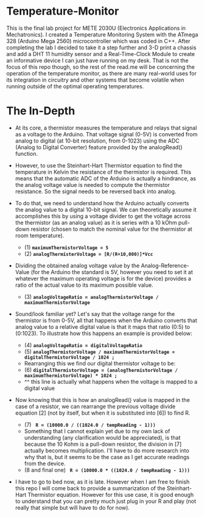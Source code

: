 # Temperature-Monitor
This is the final lab project for METE 2030U (Electronics Applications in Mechatronics). I created a Temperature Monitoring System with the ATmega 328 (Arduino Mega 2560) microcontroller which was coded in C++. After completing the lab I decided to take it a step further and 3-D print a chassis and add a DHT 11 humidity sensor and a Real-Time-Clock Module to create an informative device I can just have running on my desk. That is not the focus of this repo though, so the rest of the read.me will be concerning the operation of the temperature monitor, as there are many real-world uses for its integration in circuitry and other systems that become volatile when running outside of the optimal operating temperatures.

# The In-Depth
 - At its core, a thermistor measures the temperature and relays that signal as a voltage to the Arduino. That voltage signal (0-5V) is converted from analog to digital (at 10-bit resolution, from 0-1023) using the ADC (Analog to Digital Converter) feature provided by the analogRead() function.

- However, to use the Steinhart-Hart Thermistor equation to find the temperature in Kelvin the resistance of the thermistor is required. This means that the automatic ADC of the Arduino is actually a hindrance, as the analog voltage value is needed to compute the thermistor resistance. So the signal needs to be reversed back into analog.

- To do that, we need to understand how the Arduino actually converts the analog value to a digital 10-bit signal. We can theoretically assume it accomplishes this by using a voltage divider to get the voltage across the thermistor (as an analog value) as it is series with a 10 kOhm pull-down resistor (chosen to match the nominal value for the thermistor at room temperature).
  
   - (1) **` maximumThermistorVoltage = 5 `**  
   - (2) **` analogThermisterVoltage = [R/(R+10,000)]*Vcc `**
     
- Dividing the obtained analog voltage value by the Analog-Reference-Value (for the Arduino the standard is 5V, however you need to set it at whatever the maximum operating voltage is for the device) provides a ratio of the actual value to its maximum possible value.

   - (3) **` analogVoltageRatio = analogThermistorVoltage / maximumThermistorVoltage `**

- Sound/look familiar yet? Let's say that the voltage range for the thermistor is from 0-5V, all that happens when the Arduino converts that analog value to a relative digital value is that it maps that ratio (0:5) to (0:1023). To illustrate how this happens an example is provided below:

   - (4) **` analogVoltageRatio = digitalVoltageRatio `**
   - (5) **` analogThermistorVoltage / maximumThermistorVoltage = digitalThermistorVoltage / 1024 ; `**
   - Rearranging this we find our digital thermistor voltage to be:
   - (6) **` digitalThermistorVoltage = (analogThermistorVoltage / maximumThermistorVoltage) * 1024 ; `**
   - ^^ this line is actually what happens when the voltage is mapped to a digital value

- Now knowing that this is how an analogRead() value is mapped in the case of a resistor, we can rearrange the previous voltage divide equation [2] (not by itself, but when it is substituted into [6]) to find R.
  
   - (7) **` R = (10000.0 / ((1024.0 / tempReading - 1)))`**
   - Something that I cannot explain yet due to my own lack of understanding (any clarification would be appreciated), is that because the 10 Kohm is a pull-down resistor, the division in [7] actually becomes multiplication. I'll have to do more research into why that is, but it seems to be the case as I get accurate readings from the device.
   - (8 and final one) **` R = (10000.0 * ((1024.0 / tempReading - 1)))`**

- I have to go to bed now, as it is late. However when I am free to finish this repo I will come back to provide a summarization of the Steinhart-Hart Thermistor equation. However for this use case, it is good enough to understand that you can pretty much just plug in your R and play (not really that simple but will have to do for now).

